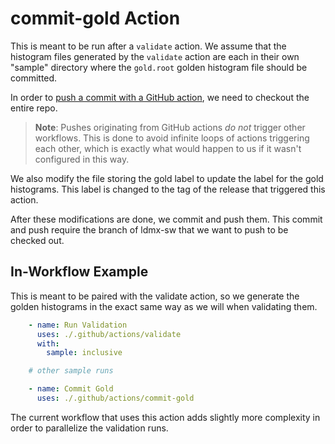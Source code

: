 # commit-gold Action

This is meant to be run after a `validate` action. 
We assume that the histogram files generated by the `validate` action
are each in their own "sample" directory where the `gold.root`
golden histogram file should be committed.

In order to [push a commit with a GitHub action](https://github.com/actions/checkout#Push-a-commit-using-the-built-in-token),
we need to checkout the entire repo.

> **Note**: Pushes originating from GitHub actions _do not_ trigger other workflows.
> This is done to avoid infinite loops of actions triggering each other,
> which is exactly what would happen to us if it wasn't configured in this way.

We also modify the file storing the gold label to update the label for the gold histograms.
This label is changed to the tag of the release that triggered this action.

After these modifications are done, we commit and push them.
This commit and push require the branch of ldmx-sw that we want to push to be checked out.

## In-Workflow Example

This is meant to be paired with the validate action, 
so we generate the golden histograms in the exact same way as we will when validating them.

```yaml
    - name: Run Validation
      uses: ./.github/actions/validate
      with:
        sample: inclusive

    # other sample runs

    - name: Commit Gold
      uses: ./.github/actions/commit-gold
```

The current workflow that uses this action adds slightly more complexity in order to parallelize the validation runs.
